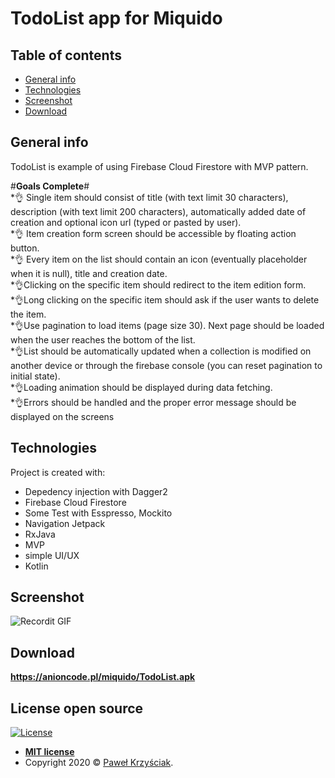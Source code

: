 # TodoList app for Miquido
 

## Table of contents
* [General info](#general-info)
* [Technologies](#technologies) 
* [Screenshot](#screenshot) 
* [Download](#download) 
## General info
TodoList is example of using Firebase Cloud Firestore with MVP pattern.

#**Goals Complete**#\
*:ok_hand: Single item should consist of title (with text limit 30 characters), description (with text limit
200 characters), automatically added date of creation and optional icon url (typed or
pasted by user).\
*:ok_hand: Item creation form screen should be accessible by floating action button.\
*:ok_hand: Every item on the list should contain an icon (eventually placeholder when it is null), title
and creation date.\
*:ok_hand:Clicking on the specific item should redirect to the item edition form.\
*:ok_hand:Long clicking on the specific item should ask if the user wants to delete the item.\
*:ok_hand:Use pagination to load items (page size 30). Next page should be loaded when the user
reaches the bottom of the list.\
*:ok_hand:List should be automatically updated when a collection is modified on another device or
through the firebase console (you can reset pagination to initial state).\
*:ok_hand:Loading animation should be displayed during data fetching.\
*:ok_hand:Errors should be handled and the proper error message should be displayed on the
screens

## Technologies
Project is created with:

* Depedency injection with Dagger2
* Firebase Cloud Firestore
* Some Test with Esspresso, Mockito
* Navigation Jetpack 
* RxJava 
* MVP
* simple UI/UX 
* Kotlin

## Screenshot
![Recordit GIF](https://media.giphy.com/media/Nxou4MHti7aGdhx9Kn/giphy.gif)

## Download 
**https://anioncode.pl/miquido/TodoList.apk**

## License open source 

[![License](http://img.shields.io/:license-mit-blue.svg?style=flat-square)](http://badges.mit-license.org)

- **[MIT license](http://opensource.org/licenses/mit-license.php)**
- Copyright 2020 © <a href="https://github.com/Lukieoo" target="_blank">Paweł Krzyściak</a>.

